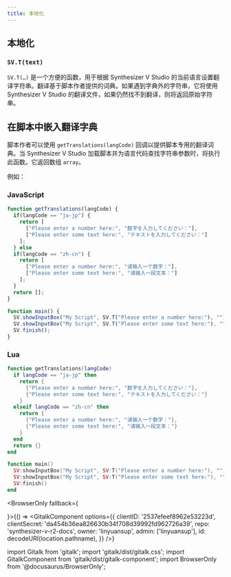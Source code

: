```yaml
---
title: 本地化
---
```


## 本地化

### `SV.T(text)`

`SV.T(…)` 是一个方便的函数，用于根据 Synthesizer V Studio 的当前语言设置翻译字符串。翻译基于脚本作者提供的词典。如果遇到字典外的字符串，它将使用 Synthesizer V Studio 的翻译文件，如果仍然找不到翻译，则将返回原始字符串。

## 在脚本中嵌入翻译字典

脚本作者可以使用 `getTranslations(langCode)` 回调以提供脚本专用的翻译词典。当 Synthesizer V Studio 加载脚本并为语言代码查找字符串参数时，将执行此函数。它返回数组 `array`。

例如：

### JavaScript

```js
function getTranslations(langCode) {
  if(langCode == "ja-jp") {
    return [
      ["Please enter a number here:", "数字を入力してください："],
      ["Please enter some text here:", "テキストを入力してください："]
    ];
  } else
  if(langCode == "zh-cn") {
    return [
      ["Please enter a number here:", "请输入一个数字："],
      ["Please enter some text here:", "请输入一段文本："]
    ];
  }
  return [];
}

function main() {
  SV.showInputBox("My Script", SV.T("Please enter a number here:"), "");
  SV.showInputBox("My Script", SV.T("Please enter some text here:"), "");
  SV.finish();
}
```

### Lua

```lua
function getTranslations(langCode)
  if langCode == "ja-jp" then
    return {
      {"Please enter a number here:", "数字を入力してください："},
      {"Please enter some text here:", "テキストを入力してください："}
    }
  elseif langCode == "zh-cn" then
    return {
      {"Please enter a number here:", "请输入一个数字："},
      {"Please enter some text here:", "请输入一段文本："}
    }
  end
  return {}
end

function main()
  SV:showInputBox("My Script", SV:T("Please enter a number here:"), "")
  SV:showInputBox("My Script", SV:T("Please enter some text here:"), "")
  SV:finish()
end
```

<BrowserOnly fallback={<div></div>}>{() => <GitalkComponent options={{
    clientID: '2537efeef8962e53223d',
    clientSecret: 'da454b36ea826630b34f708d39992fd962726a39',
    repo: 'synthesizer-v-r2-docs',
    owner: 'linyuansup',
    admin: ['linyuansup'],
    id: decodeURI(location.pathname),
    }} />}
</BrowserOnly>

import Gitalk from 'gitalk';
import 'gitalk/dist/gitalk.css';
import GitalkComponent from 'gitalk/dist/gitalk-component';
import BrowserOnly from '@docusaurus/BrowserOnly';
